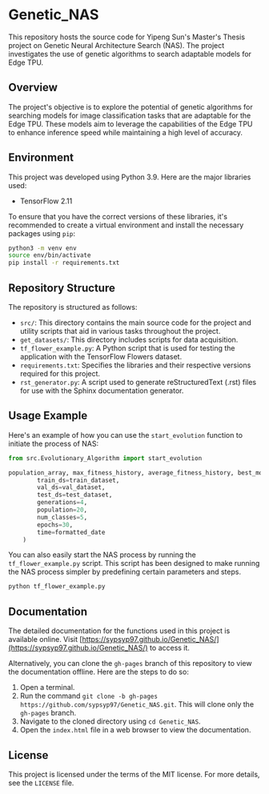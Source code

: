 # Genetic_NAS

This repository hosts the source code for Yipeng Sun's Master's Thesis project on Genetic Neural Architecture Search (NAS). The project investigates the use of genetic algorithms to search adaptable models for Edge TPU.

## Overview

The project's objective is to explore the potential of genetic algorithms for searching models for image classification tasks that are adaptable for the Edge TPU. These models aim to leverage the capabilities of the Edge TPU to enhance inference speed while maintaining a high level of accuracy.

## Environment

This project was developed using Python 3.9. Here are the major libraries used:

- TensorFlow 2.11

To ensure that you have the correct versions of these libraries, it's recommended to create a virtual environment and install the necessary packages using `pip`:

```bash
python3 -m venv env
source env/bin/activate
pip install -r requirements.txt
```

## Repository Structure

The repository is structured as follows:

- `src/`: This directory contains the main source code for the project and utility scripts that aid in various tasks throughout the project.
- `get_datasets/`: This directory includes scripts for data acquisition.
- `tf_flower_example.py`: A Python script that is used for testing the application with the TensorFlow Flowers dataset.
- `requirements.txt`: Specifies the libraries and their respective versions required for this project.
- `rst_generator.py`: A script used to generate reStructuredText (.rst) files for use with the Sphinx documentation generator.



## Usage Example

Here's an example of how you can use the `start_evolution` function to initiate the process of NAS:

```python
from src.Evolutionary_Algorithm import start_evolution

population_array, max_fitness_history, average_fitness_history, best_models_arrays = start_evolution(
        train_ds=train_dataset,
        val_ds=val_dataset,
        test_ds=test_dataset,
        generations=4,
        population=20,
        num_classes=5,
        epochs=30,
        time=formatted_date
    )
```

You can also easily start the NAS process by running the `tf_flower_example.py` script. This script has been designed to make running the NAS process simpler by predefining certain parameters and steps.
```bash
python tf_flower_example.py
```

## Documentation

The detailed documentation for the functions used in this project is available online. Visit [https://sypsyp97.github.io/Genetic_NAS/](https://sypsyp97.github.io/Genetic_NAS/) to access it.

Alternatively, you can clone the `gh-pages` branch of this repository to view the documentation offline. Here are the steps to do so:

1. Open a terminal.
2. Run the command `git clone -b gh-pages https://github.com/sypsyp97/Genetic_NAS.git`. This will clone only the `gh-pages` branch.
3. Navigate to the cloned directory using `cd Genetic_NAS`.
4. Open the `index.html` file in a web browser to view the documentation.


## License

This project is licensed under the terms of the MIT license. For more details, see the `LICENSE` file.
